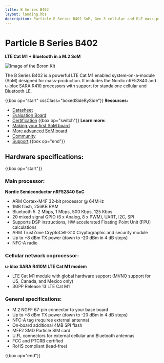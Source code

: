 ```yaml
---
title: B Series B402 
layout: landing.hbs
description: Particle B Series B402 SoM, Gen 3 cellular and BLE mass-production module
---
```


# Particle B Series B402

**LTE Cat M1 + Bluetooth in a M.2 SoM**

![Image of the Boron Kit](/assets/images/b-series/b-series-top.png)

The B Series B402 is a powerful LTE Cat M1 enabled system-on-a-module (SoM) designed for mass-production. It includes the Nordic nRF52840 and u-blox SARA R410 processors with support for standalone cellular and Bluetooth LE.

{{box op="start" cssClass="boxedSideBySide"}}
  **Resources:**
- [Datasheet](/datasheets/cellular/b-series-datasheet/)
- [Evaluation Board](/datasheets/cellular/b-series-eval-board/)
- [Certification](/datasheets/certifications/certification)
{{box op="switch"}}
**Learn more:**
- [Making your first SoM board](/tutorials/hardware-projects/som-first-board/)
- [More advanced SoM board](https://github.com/particle-iot/app-notes/tree/master/AN001-Basic-SoM-Design)
- [Community](https://community.particle.io/)
- [Support](/support/menu-base/)
{{box op="end"}}

## Hardware specifications:

{{box op="start"}}

### Main processor:

**Nordic Semiconductor nRF52840 SoC**

- ARM Cortex-M4F 32-bit processor @ 64MHz
- 1MB flash, 256KB RAM
- Bluetooth 5: 2 Mbps, 1 Mbps, 500 Kbps, 125 Kbps
- 20 mixed signal GPIO (6 x Analog, 8 x PWM), UART, I2C, SPI
- Supports DSP instructions, HW accelerated Floating Point Unit (FPU) calculations
- ARM TrustZone CryptoCell-310 Cryptographic and security module
- Up to +8 dBm TX power (down to -20 dBm in 4 dB steps)
- NFC-A radio

### Cellular network coprocessor:

**u-blox SARA R410M LTE Cat M1 modem**

- LTE Cat M1 module with global hardware support (MVNO support for US, Canada, and Mexico only)
- 3GPP Release 13 LTE Cat M1

### General specifications:

- M.2 NGFF 67-pin connector to your base board
- Up to +8 dBm TX power (down to -20 dBm in 4 dB steps)
- NFC-A tag (requires external antenna)
- On-board additional 4MB SPI flash
- MFF2 SMD Particle SIM card
- U.FL connectors for external cellular and Bluetooth antennas
- FCC and PTCRB certified
- RoHS compliant (lead-free)

<!--
<div align="center">
<br />

<a href="https://store.particle.io/products/boron-lte" target="_blank" class="button">BUY A BORON</a>

</div>
-->

{{box op="end"}}
